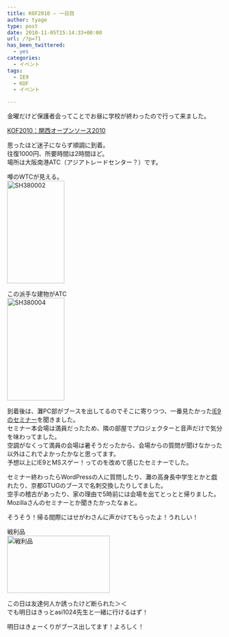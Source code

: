 ```yaml
---
title: KOF2010 – 一日目
author: tyage
type: post
date: 2010-11-05T15:14:33+00:00
url: /?p=71
has_been_twittered:
  - yes
categories:
  - イベント
tags:
  - IE9
  - KOF
  - イベント

---
```

<p>金曜だけど保護者会ってことでお昼に学校が終わったので行って来ました。</p>
<p><a href="http://k-of.jp/2010/index.html">KOF2010：関西オープンソース2010</a></p>
<p>思ったほど迷子にならず順調に到着。<br />
往復1000円、所要時間は2時間ほど。<br />
場所は大阪南港ATC（アジアトレードセンター？）です。</p>
<p>噂のWTCが見える。<br />
<a href="http://photozou.jp/photo/show/265673/55746586"><img src="http://art30.photozou.jp/pub/673/265673/photo/55746586.jpg" alt="SH380002" width="134" height="240" style="border:0" /></a></p>
<p>この派手な建物がATC<br />
<a href="http://photozou.jp/photo/show/265673/55746644"><img src="http://art31.photozou.jp/pub/673/265673/photo/55746644.jpg" alt="SH380004" width="134" height="240" style="border:0" /></a></p>
<p>到着後は、灘PC部がブースを出してるのでそこに寄りつつ、一番見たかった<a href="http://k-of.jp/2010/list_seminar.html#1">IE9のセミナー</a>を聞きました。<br />
セミナー本会場は満員だったため、隣の部屋でプロジェクターと音声だけで気分を味わってました。<br />
空調がなくって満員の会場は暑そうだったから、会場からの質問が聞けなかった以外はこれでよかったかなと思ってます。<br />
予想以上にIE9とMSスゲー！ってのを改めて感じたセミナーでした。</p>
<p>セミナー終わったらWordPressの人に質問したり、灘の高身長中学生とかと戯れたり、京都GTUGのブースで名刺交換したりしてました。<br />
空手の稽古があったり、家の理由で5時前には会場を出てとっとと帰りました。<br />
Mozillaさんのセミナーとか聞きたかったなぁと。</p>
<p>そうそう！帰る間際にはせがわさんに声かけてもらったよ！うれしい！</p>
<p>戦利品<br />
<a href="http://photozou.jp/photo/show/265673/55746664"><img src="http://art25.photozou.jp/pub/673/265673/photo/55746664.jpg" alt="戦利品" width="240" height="134" style="border:0" /></a></p>
<p>この日は友達何人か誘ったけど断られた＞＜<br />
でも明日はきっとasi1024先生と一緒に行けるはず！</p>
<p>明日はきょーくりがブース出してます！よろしく！</p>
